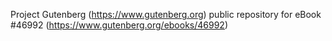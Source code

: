 Project Gutenberg (https://www.gutenberg.org) public repository for eBook #46992 (https://www.gutenberg.org/ebooks/46992)
